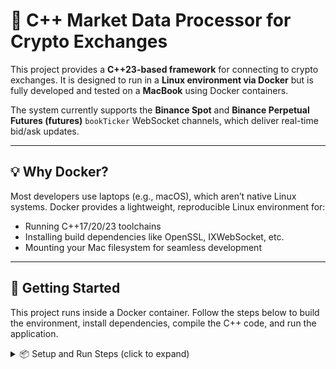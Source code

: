 # 🚀 C++ Market Data Processor for Crypto Exchanges

This project provides a **C++23-based framework** for connecting to crypto exchanges. It is designed to run in a **Linux environment via Docker** but is fully developed and tested on a **MacBook** using Docker containers.

The system currently supports the **Binance Spot** and **Binance Perpetual Futures (futures)** `bookTicker` WebSocket channels, which deliver real-time bid/ask updates.

---

## 💡 Why Docker?

Most developers use laptops (e.g., macOS), which aren’t native Linux systems. Docker provides a lightweight, reproducible Linux environment for:

- Running C++17/20/23 toolchains
- Installing build dependencies like OpenSSL, IXWebSocket, etc.
- Mounting your Mac filesystem for seamless development

---
## 🚀 Getting Started

This project runs inside a Docker container. Follow the steps below to build the environment, install dependencies, compile the C++ code, and run the application.

<details>
<summary>📦 Setup and Run Steps (click to expand)</summary>

```sh
# 1. Build Docker Image (choose one)
make build_full
# OR (if make is not available)
./scripts/build/docker_build.sh full

# 2. Run Docker Container (choose one)
make run_full
# OR (if make is not available)
./scripts/run/run_image.sh full

# 3. Install Dependencies (inside the container)
make deps

# 4. Build C++ Code
make build_code

# 5. Run the Application (choose one mode)
make run_fut

# OR

make run_spot
</details>

---

## 🛠️ Makefile Targets

| Target         | Description                                 | Command                                                              |
|----------------|---------------------------------------------|----------------------------------------------------------------------|
| `build_cpp`    | Build the C++-only Docker image             | `./scripts/build/docker_build.sh cpp`                               |
| `build_full`   | Build the full (C++ + Python) Docker image  | `./scripts/build/docker_build.sh full`                              |
| `run_cpp`      | Launch C++-only Docker container            | `./scripts/run/run_image.sh cpp`                                    |
| `run_full`     | Launch full (C++ + Python) Docker container | `./scripts/run/run_image.sh full`                                   |
| `deps`         | Install dependencies in container           | `./scripts/install/deps_install.sh`                                 |
| `build_code`   | Build Binance C++ code                      | `./scripts/build/binance_build.sh`                                  |
| `run_fut`      | Run Binance in futures mode                 | `./binance/build/binance_main --config_file ./binance/config/config.json --key fut` |
| `run_spot`     | Run Binance in spot mode                    | `./binance/build/binance_main --config_file ./binance/config/config.json --key spot` |


---
## 🧰 Tech Stack


| Library               | Purpose                                                   | Installation                                                                 |
|-----------------------|-----------------------------------------------------------|------------------------------------------------------------------------------|
| **IXWebSocket**       | WebSocket client with TLS                                 | 🔧 Build from source ([GitHub](https://github.com/machinezone/IXWebSocket)) |
| **simdjson**          | Ultra-fast SIMD JSON parsing                              | 🔧 Build from source ([GitHub](https://github.com/simdjson/simdjson))       |
| **nlohmann::json**    | Friendly JSON API for C++                                 | 📄 Header-only ([GitHub](https://github.com/nlohmann/json))                 |
| **fast_float**        | High-performance float parsing                            | 📄 Header-only ([GitHub](https://github.com/fastfloat/fast_float))          |
| **robin_hood**        | High-performance hash map (faster than `unordered_map`)   | 📄 Header-only ([GitHub](https://github.com/martinus/robin-hood-hashing))  |
| **moodycamel**        | Lock-free concurrent queue for low-latency pipelines      | 📄 Header-only ([GitHub](https://github.com/cameron314/concurrentqueue))    |
| **ZeroMQ (libzmq)**   | High-performance messaging library for inter-process comm | 📦 Installed in Docker (`apt-get install libzmq3-dev`)                      |
| **cppzmq**            | Header-only C++ bindings for ZeroMQ                       | 📄 Header-only ([GitHub](https://github.com/zeromq/cppzmq))                 |
| **OpenSSL**           | TLS support (`libssl`, `libcrypto`)                       | 📦 Installed in Docker                                                       |
| **zlib**              | Compression library                                       | 📦 Installed in Docker                                                       |
| **CMake**             | Cross-platform build system                               | 📦 Installed in Docker                                                       |
| **g++ 11.4.0**        | C++23-compatible compiler                                 | 📦 Installed in Docker                                                       |

---
# Development Environment Makefile

This repository provides a Makefile to streamline the setup, build, and execution of development environments using Docker. It supports both a C++-only and a combined C++ + Python setup.


---
# 📊 JSON Parsing Benchmark: Binance `bookTicker` Messages

This benchmark compares the performance of several JSON parsers using real-time market data from Binance's perpetual futures `bookTicker` stream.

---

## 🧪 Dataset

- **File**: `test_data/binance_perp_btc.json`
- **Format**: One JSON object per line
- **Source**: [Binance Exchange WebSocket](https://binance-docs.github.io/apidocs/futures/en/#individual-symbol-book-ticker-streams)
- **Total messages**: 128,398

---

## 📈 Benchmark Results

| Parser              | Total Time (ms) | Avg Time per Message (ns) | Language |
|---------------------|------------------|----------------------------|----------|
| `simdjson`          | 18.50 ms         | 144 ns                     | C++      |
| `nlohmann::json`    | 180.90 ms        | 1408 ns                    | C++      |
| Python `json`       | 139.11 ms        | 1083 ns                    | Python   |

---

## ✅ Summary

s- `simdjson` is the fastest, offering ~10× better performance than `nlohmann::json`.
- Python’s built-in `json` parser is surprisingly efficient and competitive.
- `nlohmann::json` is a strong middle-ground for developer ergonomics in C++.

---

## 🔁 Reproducing the Benchmark

### 🔧 C++ Timing

```sh
./binance/build/test_json_times ./test_data/binance_perp_btc.json
```

- Benchmarks both `simdjson` and `nlohmann::json`
- Reports total and average time per message

---

### 🐍 Python Timing

```sh
python ./binance/tests/test_python_parser.py ./test_data/binance_perp_btc.json
```

- Uses Python's built-in `json` module
- Measures total parsing time only (no I/O)

---

## 📝 Notes

- All benchmarks use the same input file
- Each line must be a valid JSON object (cleaned if needed)
- No printing or validation performed during timed runs

---

Use this to evaluate trade-offs between performance and ease of use when choosing a JSON library for real-time parsing workloads.


---


## 📝 Notes

- Written in **C++23**, compiled with `g++ 11.4.0`
- Partial C++23 support — project will upgrade to `g++ 13+`
- Optimized for macOS-based development via Dockerized Linux
- Uses `robin_hood::unordered_flat_map` and `gperf` for efficient symbol lookups


